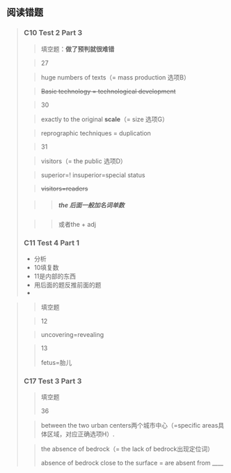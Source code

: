 ## 阅读错题

>### C10 Test 2 Part 3
>
>> 填空题：__做了预判就很难错__
>
>> 27
>
>> huge numbers of texts（= mass production 选项B）
>
>> ~~Basic technology = technological development~~
>
>> 30
>
>> exactly to the original __scale__（= size 选项G）
>
>> reprographic techniques =  duplication
>
>> 31
>
>> visitors（= the public 选项D）
>
>> superior=! insuperior=special status
>
>> ~~visitors=readers~~  
>
>>> #####  the 后面一般加名词单数
>
>>> 或者the + adj
>
>### C11 Test 4 Part 1
>
>+ 分析
>  + 10填复数
>  + 11是内部的东西
>  + 用后面的题反推前面的题
>  + 

>> 填空题
>
>> 12
>
>> uncovering=revealing
>
>> 13
>>
>> fetus=胎儿
>
>### C17 Test 3 Part 3
>
>> 填空题
>>
>> 36
>
>> between the two urban centers两个城市中心（=specific areas具体区域，对应正确选项H）.
>
>>  the absence of bedrock（= the lack of bedrock出现定位词）
>>
>> absence of bedrock close to the surface = are absent from ____



